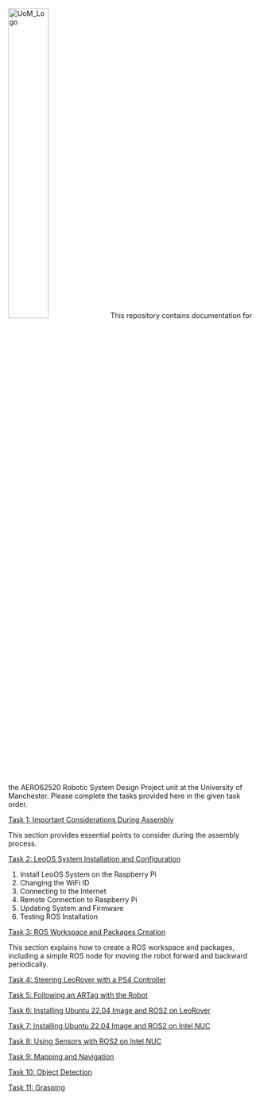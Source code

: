 
<img title="UoM_Logo"  src="/Images/Sensor/Uom.png"  width=40% height=auto>
This repository contains documentation for the AERO62520 Robotic System Design Project unit at the University of Manchester. Please complete the tasks provided here in the given task order.

[Task 1: Important Considerations During Assembly](Task1_Assembly)


This section provides essential points to consider during the assembly process.

[Task 2: LeoOS System Installation and Configuration](Task2_Robot_Software)


<ol>
<li>Install LeoOS System on the Raspberry Pi</li>
<li>Changing the WiFi ID</li>
<li>Connecting to the Internet</li>
<li>Remote Connection to Raspberry Pi</li>
<li>Updating System and Firmware</li>
<li>Testing ROS Installation</li>
</ol>

[Task 3: ROS Workspace and Packages Creation](Task3_Basic_ROS)

This section explains how to create a ROS workspace and packages, including a simple ROS node for moving the robot forward and backward periodically.

[Task 4: Steering LeoRover with a PS4 Controller](Task4_Steering_with_joystick)

[Task 5: Following an ARTag with the Robot](Task5_Follow_ARTag)

[Task 6: Installing Ubuntu 22.04 Image and ROS2 on LeoRover](Task6_Installing_ROS2)

[Task 7: Installing Ubuntu 22.04 Image and ROS2 on Intel NUC](Task7_Intel_NUC_Setup)

[Task 8: Using Sensors with ROS2 on Intel NUC](Task8_Using_Sensors)

[Task 9: Mapping and Navigation](Task9_Mapping_and_Navigation)

[Task 10: Object Detection](Task10_Object_Detection)

[Task 11: Grasping](Task8_Grasping)